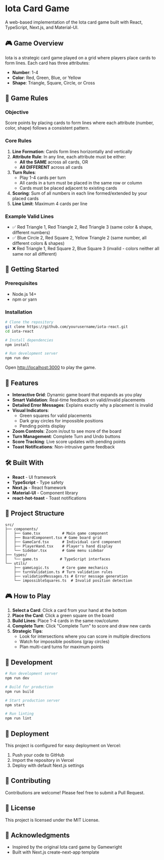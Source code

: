 # Iota Card Game

A web-based implementation of the Iota card game built with React, TypeScript, Next.js, and Material-UI.

## 🎮 Game Overview

Iota is a strategic card game played on a grid where players place cards to form lines. Each card has three attributes:
- **Number**: 1-4
- **Color**: Red, Green, Blue, or Yellow
- **Shape**: Triangle, Square, Circle, or Cross

## 🎯 Game Rules

### Objective
Score points by placing cards to form lines where each attribute (number, color, shape) follows a consistent pattern.

### Core Rules
1. **Line Formation**: Cards form lines horizontally and vertically
2. **Attribute Rule**: In any line, each attribute must be either:
   - **All the SAME** across all cards, OR
   - **All DIFFERENT** across all cards
3. **Turn Rules**:
   - Play 1-4 cards per turn
   - All cards in a turn must be placed in the same row or column
   - Cards must be placed adjacent to existing cards
4. **Scoring**: Sum of all numbers in each line formed/extended by your placed cards
5. **Line Limit**: Maximum 4 cards per line

### Example Valid Lines
- ✅ Red Triangle 1, Red Triangle 2, Red Triangle 3 (same color & shape, different numbers)
- ✅ Blue Circle 2, Red Square 2, Yellow Triangle 2 (same number, all different colors & shapes)
- ❌ Red Triangle 1, Red Square 2, Blue Square 3 (invalid - colors neither all same nor all different)

## 🚀 Getting Started

### Prerequisites
- Node.js 14+ 
- npm or yarn

### Installation
```bash
# Clone the repository
git clone https://github.com/yourusername/iota-react.git
cd iota-react

# Install dependencies
npm install

# Run development server
npm run dev
```

Open [http://localhost:3000](http://localhost:3000) to play the game.

## 🎨 Features

- **Interactive Grid**: Dynamic game board that expands as you play
- **Smart Validation**: Real-time feedback on valid/invalid placements
- **Detailed Error Messages**: Explains exactly why a placement is invalid
- **Visual Indicators**:
  - Green squares for valid placements
  - Dark gray circles for impossible positions
  - Pending points display
- **Zoom Controls**: Zoom in/out to see more of the board
- **Turn Management**: Complete Turn and Undo buttons
- **Score Tracking**: Live score updates with pending points
- **Toast Notifications**: Non-intrusive game feedback

## 🛠️ Built With

- **React** - UI framework
- **TypeScript** - Type safety
- **Next.js** - React framework
- **Material-UI** - Component library
- **react-hot-toast** - Toast notifications

## 📁 Project Structure

```
src/
├── components/
│   ├── Game.tsx          # Main game component
│   ├── BoardComponent.tsx # Game board grid
│   ├── GameCard.tsx      # Individual card component
│   ├── PlayerHand.tsx    # Player's hand display
│   └── Sidebar.tsx       # Game menu sidebar
├── types/
│   └── game.ts          # TypeScript interfaces
└── utils/
    ├── gameLogic.ts      # Core game mechanics
    ├── turnValidation.ts # Turn validation rules
    ├── validationMessages.ts # Error message generation
    └── impossibleSquares.ts  # Invalid position detection
```

## 🎮 How to Play

1. **Select a Card**: Click a card from your hand at the bottom
2. **Place the Card**: Click a green square on the board
3. **Build Lines**: Place 1-4 cards in the same row/column
4. **Complete Turn**: Click "Complete Turn" to score and draw new cards
5. **Strategic Tips**:
   - Look for intersections where you can score in multiple directions
   - Watch for impossible positions (gray circles)
   - Plan multi-card turns for maximum points

## 🔧 Development

```bash
# Run development server
npm run dev

# Build for production
npm run build

# Start production server
npm start

# Run linting
npm run lint
```

## 📱 Deployment

This project is configured for easy deployment on Vercel:

1. Push your code to GitHub
2. Import the repository in Vercel
3. Deploy with default Next.js settings

## 🤝 Contributing

Contributions are welcome! Please feel free to submit a Pull Request.

## 📄 License

This project is licensed under the MIT License.

## 🙏 Acknowledgments

- Inspired by the original Iota card game by Gamewright
- Built with Next.js create-next-app template